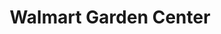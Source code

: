 ---
title: "Walmart Garden Center"
url: /phoenix/walmart-garden-center-north-35th-avenue/
shop: Garten-Center
---